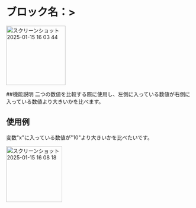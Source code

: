 # ブロック名：>
<img width="160" alt="スクリーンショット 2025-01-15 16 03 44" src="https://github.com/user-attachments/assets/32bef265-48f5-46f7-acd7-c6b6642efa8d" />

##機能説明
二つの数値を比較する際に使用し、左側に入っている数値が右側に入っている数値より大きいかを比べます。

## 使用例
変数"x"に入っている数値が"10"より大きいかを比べたいです。

<img width="151" alt="スクリーンショット 2025-01-15 16 08 18" src="https://github.com/user-attachments/assets/bd9e4461-ec45-4784-a9e3-7458c1e0f51e" />
